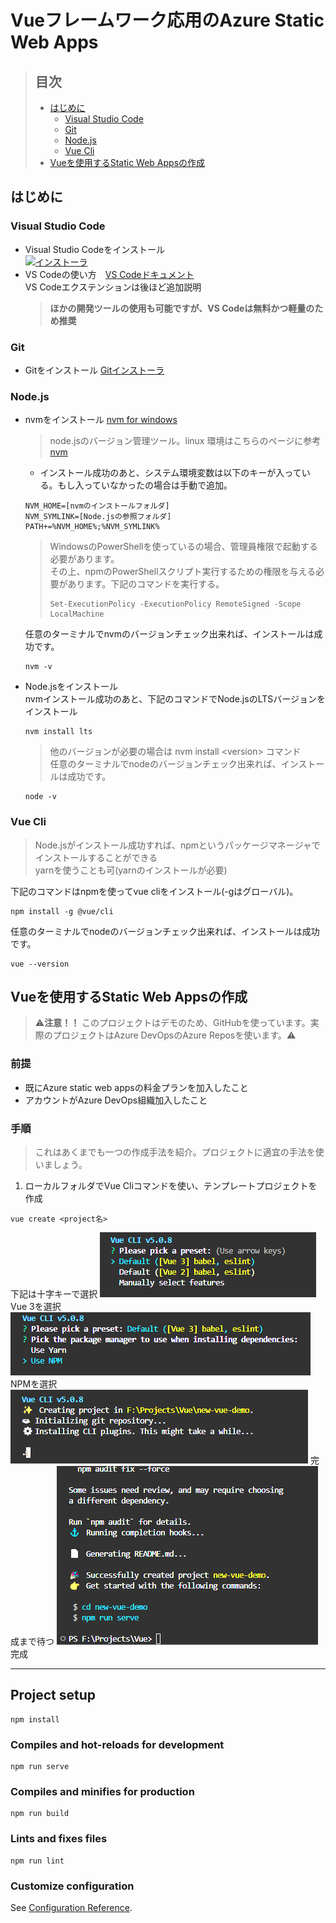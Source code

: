 # Vueフレームワーク応用のAzure Static Web Apps
> ## **目次**
> - [はじめに](#はじめに)  
>   - [Visual Studio Code](#visual-studio-code)
>   - [Git](#git)
>   - [Node.js](#nodejs)
>   - [Vue Cli](#vue-cli)
> - [Vueを使用するStatic Web Appsの作成](#vueを使用するstatic-web-appsの作成)


## **はじめに**
### **Visual Studio Code**
- Visual Studio Codeをインストール  
    [![インストーラ](https://upload.wikimedia.org/wikipedia/commons/thumb/9/9a/Visual_Studio_Code_1.35_icon.svg/250px-Visual_Studio_Code_1.35_icon.svg.png)](https://code.visualstudio.com/sha/download?build=stable&os=win32-x64-user)  
- VS Codeの使い方　[VS Codeドキュメント](https://code.visualstudio.com/docs)  
VS Codeエクステンションは後ほど追加説明  
    > **ほかの開発ツールの使用も可能ですが、VS Codeは無料かつ軽量のため推奨**

### **Git**
- Gitをインストール [Gitインストーラ](https://github.com/git-for-windows/git/releases/download/v2.50.0.windows.2/Git-2.50.0.2-64-bit.exe ) 

### **Node.js**
- nvmをインストール [nvm for windows](https://github.com/coreybutler/nvm-windows/releases)  
    > node.jsのバージョン管理ツール。linux 環境はこちらのページに参考 [nvm](https://github.com/nvm-sh/nvm?tab=readme-ov-file#installing-and-updating)
    - インストール成功のあと、システム環境変数は以下のキーが入っている。もし入っていなかったの場合は手動で追加。
    ```
    NVM_HOME=[nvmのインストールフォルダ]
    NVM_SYMLINK=[Node.jsの参照フォルダ]
    PATH+=%NVM_HOME%;%NVM_SYMLINK%
    ```
    > WindowsのPowerShellを使っているの場合、管理員権限で起動する必要があります。  
    > その上、npmのPowerShellスクリプト実行するための権限を与える必要があります。下記のコマンドを実行する。
    > ```
    > Set-ExecutionPolicy -ExecutionPolicy RemoteSigned -Scope LocalMachine
    > ```  
    任意のターミナルでnvmのバージョンチェック出来れば、インストールは成功です。  
    ``` 
    nvm -v 
    ```  
- Node.jsをインストール  
    nvmインストール成功のあと、下記のコマンドでNode.jsのLTSバージョンをインストール  
    ```
    nvm install lts
    ```  
    > 他のバージョンが必要の場合は nvm install \<version\> コマンド  
    任意のターミナルでnodeのバージョンチェック出来れば、インストールは成功です。
    ```
    node -v
    ```
### **Vue Cli**   
> Node.jsがインストール成功すれば、npmというパッケージマネージャでインストールすることができる  
> yarnを使うことも可(yarnのインストールが必要)  

下記のコマンドはnpmを使ってvue cliをインストール(-gはグローバル)。  
```
npm install -g @vue/cli
```
任意のターミナルでnodeのバージョンチェック出来れば、インストールは成功です。  
```
vue --version
```
## **Vueを使用するStatic Web Appsの作成** 
> :warning:**注意！！** このプロジェクトはデモのため、GitHubを使っています。実際のプロジェクトはAzure DevOpsのAzure Reposを使います。:warning:
### **前提**
- 既にAzure static web appsの料金プランを加入したこと
- アカウントがAzure DevOps組織加入したこと  

### **手順**
> これはあくまでも一つの作成手法を紹介。プロジェクトに適宜の手法を使いましょう。
1. ローカルフォルダでVue Cliコマンドを使い、テンプレートプロジェクトを作成  
```
vue create <project名>
```
下記は十字キーで選択
![vue create](assets/img/image.png)
Vue 3を選択
![vue create](assets/img/image-2.png)
NPMを選択
![vue create](assets/img/image-3.png)
完成まで待つ
![完成](assets/img/image-4.png)
完成

***

## Project setup
```
npm install
```

### Compiles and hot-reloads for development
```
npm run serve
```

### Compiles and minifies for production
```
npm run build
```

### Lints and fixes files
```
npm run lint
```

### Customize configuration
See [Configuration Reference](https://cli.vuejs.org/config/).
